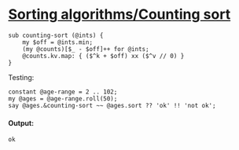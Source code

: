 [1]: http://rosettacode.org/wiki/Sorting_algorithms/Counting_sort

# [Sorting algorithms/Counting sort][1]

```perl6
sub counting-sort (@ints) {
    my $off = @ints.min;
    (my @counts)[$_ - $off]++ for @ints;
    @counts.kv.map: { ($^k + $off) xx ($^v // 0) }
}
```


Testing:

```perl6
constant @age-range = 2 .. 102;
my @ages = @age-range.roll(50);
say @ages.&counting-sort ~~ @ages.sort ?? 'ok' !! 'not ok';
```

#### Output:
```
ok
```